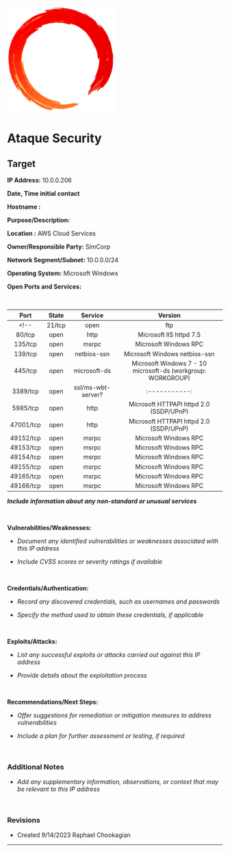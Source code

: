 <img src="../assets/ring.png" width="250">

# Ataque Security

## Target

**IP Address:** 10.0.0.206

**Date, Time initial contact**

**Hostname :**

**Purpose/Description:**

**Location :** AWS Cloud Services

**Owner/Responsible Party:** SimCorp

**Network Segment/Subnet:** 10.0.0.0/24

**Operating System:** Microsoft Windows

**Open Ports and Services:**

<br>

| Port | State | Service | Version |
|:-----------------------:|:-----------------------:|:-----------------------:|:-----------------------:|
<!-- | 21/tcp | open | ftp | Microsoft ftpd |
| 80/tcp | open | http | Microsoft IIS httpd 7.5 |
| 135/tcp | open | msrpc | Microsoft Windows RPC |
| 139/tcp  | open | netbios-ssn | Microsoft Windows netbios-ssn |
| 445/tcp  | open | microsoft-ds | Microsoft Windows 7 - 10 microsoft-ds (workgroup: WORKGROUP) |
| 3389/tcp | open | ssl/ms-wbt-server? |:-----------:|
| 5985/tcp | open | http | Microsoft HTTPAPI httpd 2.0 (SSDP/UPnP) |
| 47001/tcp | open | http | Microsoft HTTPAPI httpd 2.0 (SSDP/UPnP) |
| 49152/tcp | open | msrpc | Microsoft Windows RPC |
| 49153/tcp | open | msrpc | Microsoft Windows RPC |
| 49154/tcp | open | msrpc | Microsoft Windows RPC |
| 49155/tcp | open | msrpc | Microsoft Windows RPC |
| 49165/tcp | open | msrpc | Microsoft Windows RPC |
| 49166/tcp | open | msrpc | Microsoft Windows RPC | -->

***Include information about any non-standard or unusual services***

<br>

**Vulnerabilities/Weaknesses:**

- *Document any identified vulnerabilities or weaknesses associated with this IP address*

- *Include CVSS scores or severity ratings if available*

<br>

**Credentials/Authentication:**

- *Record any discovered credentials, such as usernames and passwords*

- *Specify the method used to obtain these credentials, if applicable*

<br>

**Exploits/Attacks:**

- *List any successful exploits or attacks carried out against this IP address*

- *Provide details about the exploitation process*

<br>

**Recommendations/Next Steps:**

- *Offer suggestions for remediation or mitigation measures to address vulnerabilities*

- *Include a plan for further assessment or testing, if required*

<br>

### Additional Notes

- *Add any supplementary information, observations, or context that may be relevant to this IP address*

<br>

### Revisions

- Created 9/14/2023 Raphael Chookagian

---
